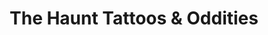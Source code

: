 ---
title: "The Haunt Tattoos & Oddities"
url: /elizabeth/the-haunt-tattoos-and-oddities/
shop: tattoo
---